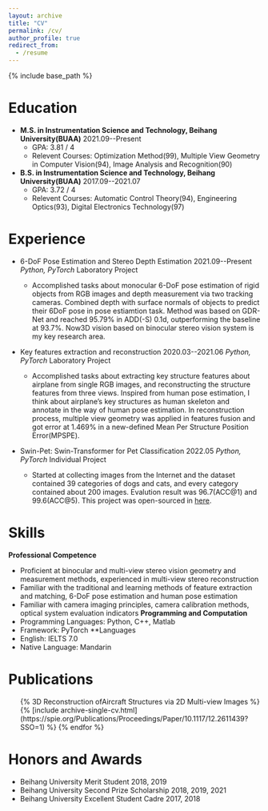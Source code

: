 ```yaml
---
layout: archive
title: "CV"
permalink: /cv/
author_profile: true
redirect_from:
  - /resume
---
```


{% include base_path %}

Education
======
* **M.S. in Instrumentation Science and Technology, Beihang University(BUAA)** 2021.09--Present
  * GPA: 3.81 / 4
  * Relevent Courses: Optimization Method(99), Multiple View Geometry in Computer Vision(94), Image Analysis and Recognition(90)
* **B.S. in Instrumentation Science and Technology, Beihang University(BUAA)** 2017.09--2021.07
  * GPA: 3.72 / 4
  * Relevent Courses: Automatic Control Theory(94), Engineering Optics(93), Digital Electronics Technology(97)

Experience
======
* 6-DoF Pose Estimation and Stereo Depth Estimation 2021.09--Present
  *Python, PyTorch* Laboratory Project
  * Accomplished tasks about monocular 6-DoF pose estimation of rigid objects from RGB images and depth measurement via two tracking cameras. Combined depth with surface normals of objects to predict their 6DoF pose in pose estiamtion task. Method was based on GDR-Net and reached 95.79% in ADD(-S) 0.1d, outperforming the baseline at 93.7%. Now3D vision based on binocular stereo vision system is my key research
area.

* Key features extraction and reconstruction 2020.03--2021.06
  *Python, PyTorch* Laboratory Project
  * Accomplished tasks about extracting key structure features about airplane from single RGB images, and reconstructing the structure features from three views. Inspired from human pose estimation, I think about airplane’s key structures as human skeleton and annotate in the way of human pose estimation. In reconstruction process, multiple view geometry was applied in features fusion and got error at 1.469% in a new-defined Mean Per
Structure Position Error(MPSPE).

* Swin-Pet: Swin-Transformer for Pet Classification 2022.05
  *Python, PyTorch* Individual Project
  * Started at collecting images from the Internet and the dataset contained 39 categories of dogs and cats, and every category contained about 200 images. Evalution result was 96.7(ACC@1) and 99.6(ACC@5). This project was open-sourced in [here](https://github.com/lukahola/Swin-Pet).
 
Skills
======
**Professional Competence**
  * Proficient at binocular and multi-view stereo vision geometry and measurement methods, experienced in multi-view stereo reconstruction
  * Familiar with the traditional and learning methods of feature extraction and matching, 6-DoF pose estimation and human pose estimation
  * Familiar with camera imaging principles, camera calibration methods, optical system evaluation indicators
**Programming and Computation**
  * Programming Languages: Python, C++, Matlab
  * Framework: PyTorch
**Languages
  * English: IELTS 7.0
  * Native Language: Mandarin

Publications
======
  <ul>{% 3D Reconstruction ofAircraft Structures via 2D Multi-view Images %}
    {% [include archive-single-cv.html](https://spie.org/Publications/Proceedings/Paper/10.1117/12.2611439?SSO=1) %}
  {% endfor %}</ul>
  
Honors and Awards
======
* Beihang University Merit Student  2018, 2019
* Beihang University Second Prize Scholarship 2018, 2019, 2021
* Beihang University Excellent Student Cadre 2017, 2018
